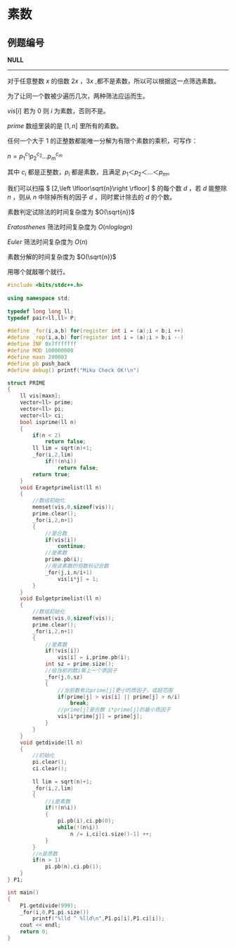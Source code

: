 # 素数

## 例题编号

**NULL**

------

对于任意整数 $x$ 的倍数 $2x$ ，$3x$ ,都不是素数，所以可以根据这一点筛选素数。

为了让同一个数被少遍历几次，两种筛法应运而生。

$vis[i]$ 若为 $0$ 则 $i$ 为素数，否则不是。

$prime$ 数组里装的是 $[1,n]$ 里所有的素数。



任何一个大于 $1$ 的正整数都能唯一分解为有限个素数的乘积，可写作：

$n=p_1^{c_1}p_2^{c_2}...p_m^{c_m}$

其中 $c_i$ 都是正整数，$p_i$ 都是素数，且满足 $p_1＜p_2＜...＜p_m$。

我们可以扫描 $ [2,\left \lfloor\sqrt{n}\right \rfloor]  $ 的每个数 $d$ ，若 $d$ 能整除 $n$ ，则从 $n$ 中除掉所有的因子 $d$ ，同时累计除去的 $d$ 的个数。



素数判定试除法的时间复杂度为 $O(\sqrt{n})$

$Eratosthenes$ 筛法时间复杂度为 $O(nloglogn)$ 

$Euler$ 筛法时间复杂度为 $O(n)$

素数分解的时间复杂度为 $O(\sqrt{n})$



用哪个就敲哪个就行。

```c++
#include <bits/stdc++.h>
 
using namespace std;
 
typedef long long ll;
typedef pair<ll,ll> P;
 
#define _for(i,a,b) for(register int i = (a);i < b;i ++)
#define _rep(i,a,b) for(register int i = (a);i > b;i --)
#define INF 0x7fffffff
#define MOD 100000000
#define maxn 200003
#define pb push_back
#define debug() printf("Miku Check OK!\n")

struct PRIME
{
	ll vis[maxn];
	vector<ll> prime;
	vector<ll> pi;
	vector<ll> ci;
	bool isprime(ll n)
	{
		if(n < 2)
			return false;
		ll lim = sqrt(n)+1;
		_for(i,2,lim)
			if(!(n%i))
				return false;
		return true;
	}
	void Eragetprimelist(ll n)
	{
		//数组初始化 
		memset(vis,0,sizeof(vis));
		prime.clear();
		_for(i,2,n+1)
		{
			//是合数 
			if(vis[i])
				continue;
			//是素数 
			prime.pb(i);
			//用该素数的倍数标记合数 
			_for(j,i,n/i+1)
				vis[i*j] = 1;
		}
	}
	void Eulgetprimelist(ll n)
	{
		//数组初始化 
		memset(vis,0,sizeof(vis));
		prime.clear();
		_for(i,2,n+1)
		{
			//是素数 
			if(!vis[i])
				vis[i] = i,prime.pb(i);
			int sz = prime.size();
			//给当前的数i乘上一个质因子 
			_for(j,0,sz)
			{
				//当前数有比prime[j]更小的质因子，或超范围 
				if(prime[j] > vis[i] || prime[j] > n/i)
					break;
				//prime[j]是合数 i*prime[j]的最小质因子 
				vis[i*prime[j]] = prime[j];
			}
		}
	}
	void getdivide(ll n)
	{
		//初始化 
		pi.clear();
		ci.clear();
		
		ll lim = sqrt(n)+1;
		_for(i,2,lim)
		{
			//i是素数 
			if(!(n%i))
			{
				pi.pb(i),ci.pb(0);
				while(!(n%i))
					n /= i,ci[ci.size()-1] ++;
			} 
		}
		//n是质数 
		if(n > 1)
			pi.pb(n),ci.pb(1); 
	}
} P1;

int main()
{
	P1.getdivide(999);
	_for(i,0,P1.pi.size())
		printf("%lld ^ %lld\n",P1.pi[i],P1.ci[i]);
	cout << endl; 
	return 0;
}
```

